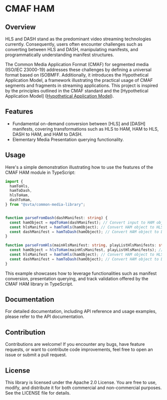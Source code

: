 # CMAF HAM 

## Overview 

HLS and DASH stand as the predominant video streaming technologies currently. Consequently, users often encounter challenges such as converting between HLS and DASH, manipulating manifests, and programmatically understanding manifest structures.

The Common Media Application Format (CMAF) for segmented media (ISO/IEC 23000-19) addresses these challenges by defining a universal format based on ISOBMFF. Additionally, it introduces the Hypothetical Application Model, a framework illustrating the practical usage of CMAF segments and fragments in streaming applications. This project is inspired by the principles outlined in the CMAF standard and the [Hypothetical Application Model] ([Hypothetical Application Model](https://cdn.cta.tech/cta/media/media/resources/standards/cta-5005-a-final.pdf)).

## Features 

* Fundamental on-demand conversion between [HLS] and [DASH] manifests, covering transformations such as HLS to HAM, HAM to HLS, DASH to HAM, and HAM to DASH.
* Elementary Media Presentation querying functionality.

## Usage 

Here's a simple demonstration illustrating how to use the features of the CMAF HAM module in TypeScript:



```typescript
import {
  hamToHls,
  hamToDash,
  hlsToHam,
  dashToHam,
} from "@svta/common-media-library";


function parseFromDash(dashManifest: string) {
  const hamObject = mpdToHam(dashManifest); // Convert input to HAM object
  const hlsManifest = hamToHls(hamObject); // Convert HAM object to HLS manifest
  const dashManifest = hamToDash(hamObject); // Convert HAM object to DASH manifest
}

function parseFromHls(mainHlsManifest: string, playListHlsManifests: string[]) {
  const hamObject = hlsToHam(mainHlsManifest, playListHlsManifests); // Convert HLS to HAM object
  const hlsManifest = hamToHls(hamObject); // Convert HAM object to HLS manifest
  const dashManifest = hamToDash(hamObject); // Convert HAM object to DASH manifest
}


```

This example showcases how to leverage functionalities such as manifest conversion, presentation querying, and track validation offered by the CMAF HAM library in TypeScript.

## Documentation

For detailed documentation, including API reference and usage examples, please refer to the API documentation.

## Contribution

Contributions are welcome! If you encounter any bugs, have feature requests, or want to contribute code improvements, feel free to open an issue or submit a pull request.

## License

This library is licensed under the Apache 2.0 License. You are free to use, modify, and distribute it for both commercial and non-commercial purposes. See the LICENSE file for details.
